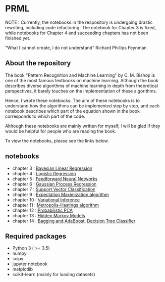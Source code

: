 # PRML

NOTE : Currently, the notebooks in the respository is undergoing drastic rewriting, including code refactoring. The notebook for Chapter 3 is fixed, while notebooks for Chapter 4 and succeeding chapters has not been finished yet.

"What I cannot create, I do not understand"
Richard Phillips Feynman

## About the repository

The book "Pattern Recognition and Machine Learning" by C. M. Bishop is one of the most famous textbooks on machine learning. 
Although the book describes diverse algorithms of machine learning in depth from theoretical perspectives, it barely touches on the implementation of these algorithms.

Hence, I wrote these notebooks. 
The aim of these notebooks is to understand how the algorithms can be implemented step by step, and each notebook describes which part of the equation shown in the book corresponds to which part of the code. 

Although these notebooks are mainly written for myself, I will be glad if they would be helpful for people who are reading the book. 

To view the notebooks, please see the links below.

## notebooks

* chapter 3 : [Bayesian Linear Regression](https://nbviewer.jupyter.org/github/amber-kshz/PRML/tree/master/notebooks/LinReg_Bayes.ipynb)
* chapter 4 : [Logistic Regression](https://nbviewer.jupyter.org/github/amber-kshz/PRML/tree/master/notebooks/LogisticClassification.ipynb)
* chapter 5 : [Feedforward Neural Networks](https://nbviewer.jupyter.org/github/amber-kshz/PRML/tree/master/notebooks/NeuralNet.ipynb)
* chapter 6 : [Gaussian Process Regression](https://nbviewer.jupyter.org/github/amber-kshz/PRML/tree/master/notebooks/GPRegression.ipynb)
* chapter 7 : [Support Vector Classification](https://nbviewer.jupyter.org/github/amber-kshz/PRML/tree/master/notebooks/SVMclassification.ipynb)
* chapter 9 : [Expectation Maximization algorithm](https://nbviewer.jupyter.org/github/amber-kshz/PRML/tree/master/notebooks/GaussianMixture_EM.ipynb)
* chapter 10 : [Variational Inference](https://nbviewer.jupyter.org/github/amber-kshz/PRML/tree/master/notebooks/GaussianMixture_VI.ipynb)
* chapter 11 : [Metropolis-Hastings algorithm](https://nbviewer.jupyter.org/github/amber-kshz/PRML/tree/master/notebooks/MCMC-MH.ipynb)
* chapter 12 : [Probabilistic PCA](https://nbviewer.jupyter.org/github/amber-kshz/PRML/tree/master/notebooks/PPCA.ipynb)
* chapter 13 : [Hidden Markov Models](https://nbviewer.jupyter.org/github/amber-kshz/PRML/tree/master/notebooks/HMM.ipynb)
* chapter 14 : [Bagging and AdaBoost](https://nbviewer.jupyter.org/github/amber-kshz/PRML/tree/master/notebooks/Bagging-AdaBoost.ipynb), [Decision Tree Classifier](https://nbviewer.jupyter.org/github/amber-kshz/PRML/tree/master/notebooks/DecisionTree.ipynb)

## Required packages 
* Python 3 ( >= 3.5)
* numpy 
* scipy
* jupyter notebook
* matplotlib
* scikit-learn (mainly for loading datasets)
